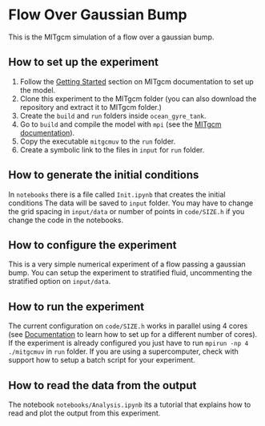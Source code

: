 # Flow Over Gaussian Bump

This is the MITgcm simulation of a flow over a gaussian bump.

## How to set up the experiment

1. Follow the [Getting Started](https://mitgcm.readthedocs.io/en/latest/getting_started/getting_started.html) section on MITgcm documentation to set up the model.
2. Clone this experiment to the MITgcm folder (you can also download the repository and extract it to MITgcm folder.)
3. Create the `build` and `run` folders inside `ocean_gyre_tank`. 
4. Go to `build` and compile the model with `mpi` (see the [MITgcm documentation](https://mitgcm.readthedocs.io/en/latest/)).
5. Copy the executable `mitgcmuv` to the `run` folder.
6. Create a symbolic link to the files in `input` for `run` folder.

## How to generate the initial conditions

In `notebooks` there is a file called `Init.ipynb` that creates the initial conditions
The data will be saved to `input` folder. You may have to change the grid spacing in `input/data` or number of points in `code/SIZE.h` if you change the code in the notebooks.

## How to configure the experiment

This is a very simple numerical experiment of a flow passing a gaussian bump. You can setup the experiment to stratified fluid, uncommenting the stratified option on `input/data`. 

## How to run the experiment

The current configuration on `code/SIZE.h` works in parallel using 4 cores (see [Documentation](https://mitgcm.readthedocs.io/en/latest/) to learn how to set up for a different number of cores).
If the experiment is already configured you just have to run `mpirun -np 4 ./mitgcmuv` in `run` folder.
If you are using a supercomputer, check with support how to setup a batch script for your experiment.

## How to read the data from the output

The notebook `notebooks/Analysis.ipynb` its a tutorial that explains how to read and plot the output from this experiment.

